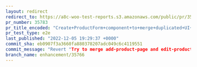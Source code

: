```yaml
---
layout: redirect
redirect_to: https://a8c-woo-test-reports.s3.amazonaws.com/public/pr/35783/e2e/index.html
pr_number: 35783
pr_title_encoded: "Create+ProductForm+component+to+merge+duplicated+UI+"
pr_test_type: e2e
last_published: "2022-12-05 19:29:37 +0000"
commit_sha: eb0907f3a3660fa880378207adc049c6c4119551
commit_message: "Revert "Try to merge add-product-page and edit-product-page into a si…"
branch_name: enhancement/35766
---
```


